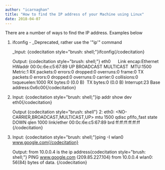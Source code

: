```yaml
---
author: "icarnaghan"
title: "How to find the IP address of your Machine using Linux"
date: 2018-04-07
---
```


There are a number of ways to find the IP address. Examples below

1. ifconfig - _Deprecated, rather use the '"ip'" command
    
    _Input: {codecitation style="brush: shell;"}ifconfig{/codecitation}
    
    Output: {codecitation style="brush: shell;"} eth0      Link encap:Ethernet  HWaddr 00:0c:6e:c5:67:89 UP BROADCAST MULTICAST  MTU:1500  Metric:1 RX packets:0 errors:0 dropped:0 overruns:0 frame:0 TX packets:0 errors:0 dropped:0 overruns:0 carrier:0 collisions:0 txqueuelen:1000 RX bytes:0 (0.0 B)  TX bytes:0 (0.0 B) Interrupt:23 Base address:0x6c00{/codecitation}
2. Input: {codecitation style="brush: shell;"}ip addr show dev eth0{/codecitation}
    
    Output {codecitation style="brush: shell"} 2: eth0: <NO-CARRIER,BROADCAST,MULTICAST,UP> mtu 1500 qdisc pfifo\_fast state DOWN qlen 1000 link/ether 00:0c:6e:c5:67:89 brd ff:ff:ff:ff:ff:ff {/codecitation}
3. Input: {codecitation style="brush: shell;"}ping -I wlan0 www.google.com{/codecitation}
    
    Output: from 10.0.0.4 is the ip address{codecitation style="brush: shell;"} PING www.google.com (209.85.227.104) from 10.0.0.4 wlan0: 56(84) bytes of data. {/codecitation}
